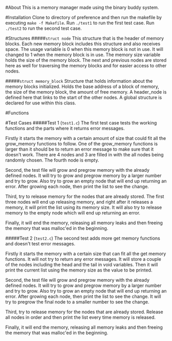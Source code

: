 #About
This is a memory manager made using the binary buddy system.

#Installation
Clone to directory of preference and then run the makefile by executing `make -f Makefile`. 
Run `./test1` to run the first test case. Run `./test2` to run the second test case.

#Structures
#####`struct node`
This structure that is the header of memory blocks. Each new memory block includes this
structure and also receives space. The usage variable is 0 when this memory block 
is not in use. It will changed to 1 when the memory block is in use. The memory size
variable holds the size of the memory block. The next and previous nodes are stored 
here as well for traversing the memory blocks and for easier access to other nodes.

#####`struct memory_block`
Structure that holds information about the memory blocks initialized. Holds the 
base address of a block of memory, the size of the memory block, the amount 
of free memory. A header_node is defined here that links to the start of the
other nodes. A global structure is declared for use within this class. 

#Functions


#Test Cases
#####Test 1 (`test1.c`)
The first test case tests the working functions and the parts where it returns error messages.

Firstly it starts the memory with a certain amount of size that could fit all the grow_memory
functions to follow. One of the grow_memory functions is larger than it should be to return 
an error message to make sure that it doesn't work. There are 4 nodes and 3 are filled in
with the all nodes being randomly chosen. The fourth node is empty.

Second, the test file will grow and pregrow memory with the already defined nodes. It will 
try to grow and pregrow memory by a larger number and try to grow. Also try to grow an empty
node that will end up returning an error. After growing each node, then print the list to
see the change.

Third, try to release memory for the nodes that are already stored. The first three nodes will
end up releasing memory, and right after it releases a memory, it will print the list using its
memory size. It will also try to release memory to the empty node which will end up returning
an error. 

Finally, it will end the memory, releasing all memory leaks and then freeing the memory that 
was malloc'ed in the beginning.



#####Test 2 (`test2.c`)
The second test adds more get memory functions and doesn't test error messages.

Firstly it starts the memory with a certain size that can fit all the get memory functions.
It will not try to return any error messages. It will store a couple of the nodes including
the head and the tail in void variables. Then it will print the current list using the
memory size as the value to be printed.

Second, the test file will grow and pregrow memory with the already defined nodes. It will 
try to grow and pregrow memory by a larger number and try to grow. Also try to grow an empty
node that will end up returning an error. After growing each node, then print the list to
see the change. It will try to pregrow the final node to a smaller number to see the change.

Third, try to release memory for the nodes that are already stored. Release all nodes in 
order and then print the list every time memory is released.

Finally, it will end the memory, releasing all memory leaks and then freeing the memory that 
was malloc'ed in the beginning. 